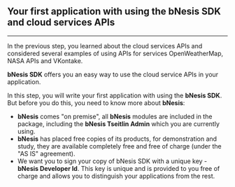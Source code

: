 ## **Your first application with using the bNesis SDK and cloud services APIs**  
-------------------------------------------------------------------------------
In the previous step, you learned about the cloud services APIs and considered several examples of using APIs for services OpenWeatherMap, NASA APIs and VKontake.

**bNesis SDK** offers you an easy way to use the cloud service APIs in your application.

In this step, you will write your first application with using the **bNesis SDK**. But before you do this, you need to know more about **bNesis**:
- **bNesis** comes "on premise", all **bNesis** modules are included in the package, including the **bNesis Tseitlin Admin** which you are currently using.
- **bNesis** has placed free copies of its products, for demonstration and study, they are available completely free and free of charge (under the "AS IS" agreement).
- We want you to sign your copy of bNesis SDK with a unique key - **bNesis Developer Id**. This key is unique and is provided to you free of charge and allows you to distinguish your applications from the rest.
